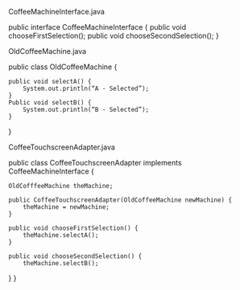 CoffeeMachineInterface.java

public interface CoffeeMachineInterface {
	public void chooseFirstSelection();
	public void chooseSecondSelection();
}


OldCoffeeMachine.java

public class OldCoffeeMachine {

	public void selectA() {
		System.out.println(“A - Selected”);
	}
	Public void selectB() {
		System.out.println(“B - Selected”);
	}
}






CoffeeTouchscreenAdapter.java

public class CoffeeTouchscreenAdapter implements CoffeeMachineInterface {

	OldCofffeeMachine theMachine;

	public CoffeeTouchscreenAdapter(OldCoffeeMachine newMachine) {
		theMachine = newMachine;
	}
	
	public void chooseFirstSelection() {
		theMachine.selectA();
	}
	
	public void chooseSecondSelection() {
		theMachine.selectB();
}
}
